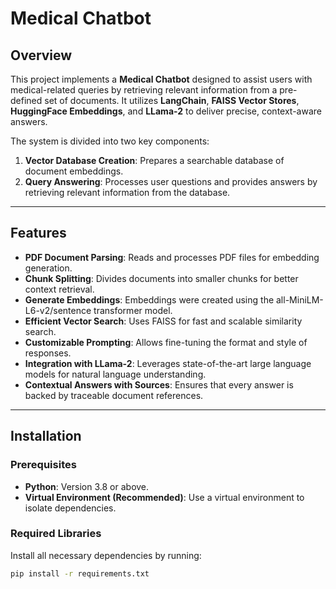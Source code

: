 # Medical Chatbot 

## Overview
This project implements a **Medical Chatbot** designed to assist users with medical-related queries by retrieving relevant information from a pre-defined set of documents. It utilizes **LangChain**, **FAISS Vector Stores**, **HuggingFace Embeddings**, and **LLama-2** to deliver precise, context-aware answers.

The system is divided into two key components:
1. **Vector Database Creation**: Prepares a searchable database of document embeddings.
2. **Query Answering**: Processes user questions and provides answers by retrieving relevant information from the database.

---

## Features
- **PDF Document Parsing**: Reads and processes PDF files for embedding generation.
- **Chunk Splitting**: Divides documents into smaller chunks for better context retrieval.
- **Generate Embeddings**: Embeddings were created using the all-MiniLM-L6-v2/sentence transformer model.
- **Efficient Vector Search**: Uses FAISS for fast and scalable similarity search.
- **Customizable Prompting**: Allows fine-tuning the format and style of responses.
- **Integration with LLama-2**: Leverages state-of-the-art large language models for natural language understanding.
- **Contextual Answers with Sources**: Ensures that every answer is backed by traceable document references.

---

## Installation

### Prerequisites
- **Python**: Version 3.8 or above.
- **Virtual Environment (Recommended)**: Use a virtual environment to isolate dependencies.

### Required Libraries
Install all necessary dependencies by running:
```bash
pip install -r requirements.txt
